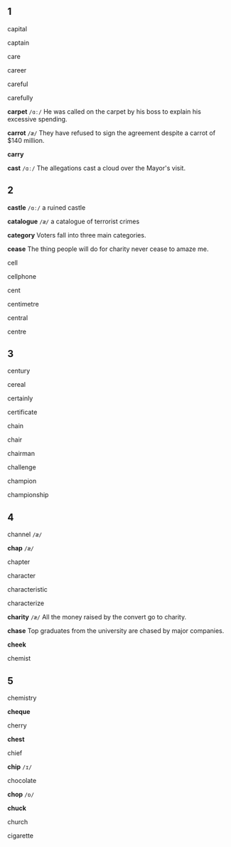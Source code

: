## 1
capital

captain

care

career

careful

carefully

**carpet**
`/ɑː/`
He was called on the carpet by his boss to explain his excessive spending.

**carrot**
`/æ/`
They have refused to sign the agreement despite a carrot of $140 million.

**carry**

**cast**
`/ɑː/`
The allegations cast a cloud over the Mayor's visit.

## 2
**castle**
`/ɑː/`
a ruined castle

**catalogue**
`/æ/`
a catalogue of terrorist crimes

**category**
Voters fall into  three main categories.

**cease**
The thing people will do for charity never cease to amaze me.

cell

cellphone

cent

centimetre

central

centre

## 3
century

cereal

certainly

certificate

chain

chair

chairman

challenge

champion

championship

## 4
channel
`/æ/`

**chap**
`/æ/`

chapter

character

characteristic

characterize

**charity**
`/æ/`
All the money raised by the convert go to charity.

**chase**
Top graduates from the university are chased by major companies.

**cheek**

chemist

## 5
chemistry

**cheque**

cherry

**chest**

chief

**chip**
`/ɪ/`

chocolate

**chop**
`/ɒ/`

**chuck**

church

cigarette

